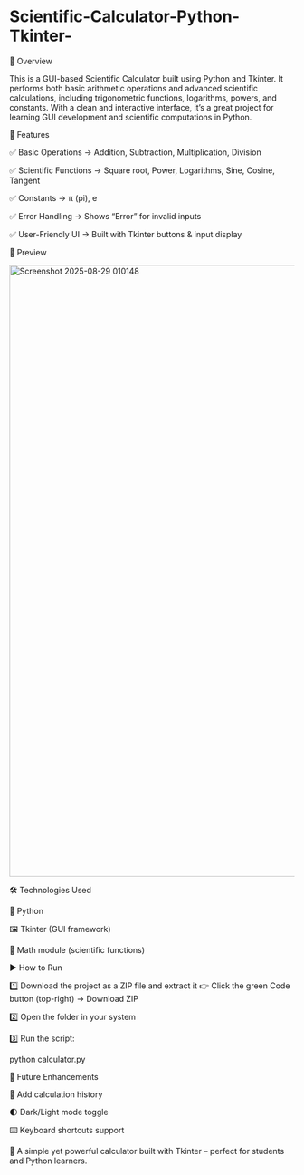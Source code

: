 # Scientific-Calculator-Python-Tkinter-

📖 Overview  

This is a GUI-based Scientific Calculator built using Python and Tkinter. It performs both basic arithmetic operations and advanced scientific calculations, including trigonometric functions, logarithms, powers, and constants. With a clean and interactive interface, it’s a great project for learning GUI development and scientific computations in Python.

🚀 Features

✅ Basic Operations → Addition, Subtraction, Multiplication, Division

✅ Scientific Functions → Square root, Power, Logarithms, Sine, Cosine, Tangent

✅ Constants → π (pi), e

✅ Error Handling → Shows “Error” for invalid inputs

✅ User-Friendly UI → Built with Tkinter buttons & input display

📸 Preview

<img width="1920" height="1080" alt="Screenshot 2025-08-29 010148" src="https://github.com/user-attachments/assets/4cd5fabc-484a-4684-b79a-e101221f060f" />


🛠 Technologies Used

🐍 Python

🖼 Tkinter (GUI framework)

📐 Math module (scientific functions)

▶️ How to Run

1️⃣ Download the project as a ZIP file and extract it
👉 Click the green Code button (top-right) → Download ZIP

2️⃣ Open the folder in your system

3️⃣ Run the script:

python calculator.py

🎯 Future Enhancements

📜 Add calculation history

🌓 Dark/Light mode toggle

⌨️ Keyboard shortcuts support

🔹 A simple yet powerful calculator built with Tkinter – perfect for students and Python learners.
